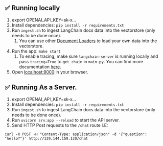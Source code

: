 
## ✅ Running locally
1. export OPENAI_API_KEY=sk-x...
1. Install dependencies: `pip install -r requirements.txt`
1. Run `ingest.sh` to ingest LangChain docs data into the vectorstore (only needs to be done once).
   1. You can use other [Document Loaders](https://langchain.readthedocs.io/en/latest/modules/document_loaders.html) to load your own data into the vectorstore.
1. Run the app: `make start`
   1. To enable tracing, make sure `langchain-server` is running locally and pass `tracing=True` to `get_chain` in `main.py`. You can find more documentation [here](https://langchain.readthedocs.io/en/latest/tracing.html).
1. Open [localhost:9000](http://localhost:9000) in your browser.

## ✅ Running As a Server. 
1. export OPENAI_API_KEY=sk-x...
1. Install dependencies: `pip install -r requirements.txt`
1. Run `ingest.sh` to ingest LangChain docs data into the vectorstore (only needs to be done once).
1. Run `uvicorn srv:app --reload` to start the API server. 
1. Send HTTP Post requests to the `/chat` route I.E:
```
curl -X POST -H "Content-Type: application/json" -d '{"question": "hello?"}' http://139.144.159.120/chat
```
